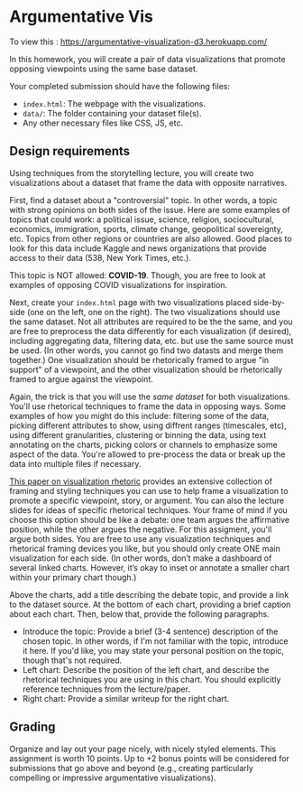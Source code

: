 # Argumentative Vis

To view this : https://argumentative-visualization-d3.herokuapp.com/

In this homework, you will create a pair of data visualizations that promote opposing viewpoints using the same base dataset.

Your completed submission should have the following files:
* `index.html`: The webpage with the visualizations.
* `data/`: The folder containing your dataset file(s).
* Any other necessary files like CSS, JS, etc.

## Design requirements

Using techniques from the storytelling lecture, you will create two visualizations about a dataset that frame the data with opposite narratives.

First, find a dataset about a "controversial" topic. In other words, a topic with strong opinions on both sides of the issue. Here are some examples of topics that could work: a political issue, science, religion, sociocultural, economics, immigration, sports, climate change, geopolitical sovereignty, etc. Topics from other regions or countries are also allowed. Good places to look for this data include Kaggle and news organizations that provide access to their data (538, New York Times, etc.).

This topic is NOT allowed: **COVID-19**. Though, you are free to look at examples of opposing COVID visualizations for inspiration.

Next, create your `index.html` page with two visualizations placed side-by-side (one on the left, one on the right). The two visualizations should use the same dataset. Not all attributes are required to be the the same, and you are free to preprocess the data differently for each visualization (if desired), including aggregating data, filtering data, etc. but use the same source must be used. (In other words, you cannot go find two datasts and merge them together.) One visualization should be rhetorically framed to argue "in support" of a viewpoint, and the other visualization should be rhetorically framed to argue against the viewpoint.

Again, the trick is that you will use the _same dataset_ for both visualizations. You'll use rhetorical techniques to frame the data in opposing ways. Some examples of how you might do this include: filtering some of the data, picking different attributes to show, using diffrent ranges (timescales, etc), using different granularities, clustering or binning the data, using text annotating on the charts, picking colors or channels to emphasize some aspect of the data. You're allowed to pre-process the data or break up the data into multiple files if necessary. 

[This paper on visualization rhetoric](http://users.eecs.northwestern.edu/~jhullman/vis_rhetoric.pdf) provides an extensive collection of framing and styling techniques you can use to help frame a visualization to promote a specific viewpoint, story, or argument. You can also the lecture slides for ideas of specific rhetorical techniques. Your frame of mind if you choose this option should be like a debate: one team argues the affirmative position, while the other argues the negative. For this assigment, you'll argue both sides. You are free to use any visualization techniques and rhetorical framing devices you like, but you should only create ONE main visualization for each side. (In other words, don’t make a dashboard of several linked charts. However, it’s okay to inset or annotate a smaller chart within your primary chart though.)

Above the charts, add a title describing the debate topic, and provide a link to the dataset source. At the bottom of each chart, providing a brief caption about each chart. Then, below that, provide the following paragraphs.

* Introduce the topic: Provide a brief (3-4 sentence) description of the chosen topic. In other words, if I'm not familiar with the topic, introduce it here. If you'd like, you may state your personal position on the topic, though that's not required.
* Left chart: Describe the position of the left chart, and describe the rhetorical techniques you are using in this chart. You should explicitly reference techniques from the lecture/paper.
* Right chart: Provide a similar writeup for the right chart.

## Grading 

Organize and lay out your page nicely, with nicely styled elements. This assignment is worth 10 points. Up to +2 bonus points will be considered for submissions that go above and beyond (e.g., creating particularly compelling or impressive argumentative visualizations).
